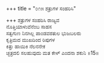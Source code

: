 +++
title = "೦೧೫ ಶತ್ರುಗಳ ಸಂಹರಿಸಿ"

+++
ಶತ್ರುಗಳ ಸಂಹರಿಸಿ ರಾಜ್ಯವ  
ನೊತ್ತಿಯಾಳುವೆನೆಂಬ ಸಾಹಸ   
ಸತ್ವಗುಣ ನಿನಗಿಲ್ಲ ಪಾಂಡವರತುಲ ಭುಜಬಲರು   
ಕೃತ್ರಿಮದ ಮುಖದಿಂದ ರಿಪುಗಳ  
ಕಿತ್ತು ಹಾಯಿಕಿ ನೆಲನನೇಕ  
ಚ್ಛತ್ರದಲಿ ಸಲಹುವುದು ಮತ ಕೇಳ್ ಎಂದನಾ ಶಕುನಿ     ॥15॥